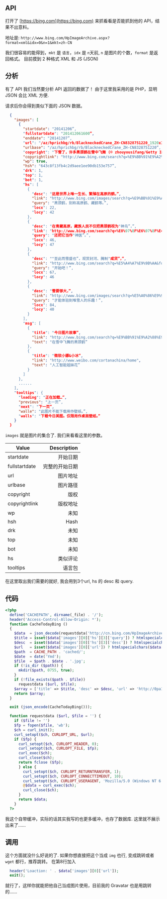## API

打开了 [https://bing.com](https://bing.com) 来抓看看是否能抓到他的 API，结果不出意料。

地址是:  `http://www.bing.com/HpImageArchive.aspx?format=xml&idx=0&n=1&mkt=zh-CN`

我们很容易的能得到，`mkt` 是 `语言`，`idx` 是 `n`天前, `n` 是图片的个数，`format` 是返回格式。
目前摸到 2 种格式 XML 和 JS (JSON)

## 分析

有了 API 我们当然要分析 API 返回的数据了！
由于这里我采用的是 PHP，显明 JSON 会比 XML 方便.

请求后你会得到类似下面的 JSON 数据。

```json
  {
    "images": [
      {
        "startdate": "20141206”,
        "fullstartdate": "201412061600”,
        "enddate": "20141207”,
        "url": "/az/hprichbg/rb/BlackneckedCrane_ZH-CN8328751220_1920x1080.jpg”,
        "urlbase": "/az/hprichbg/rb/BlackneckedCrane_ZH-CN8328751220”,
        "copyright": "下雪了，许多黑颈鹤在雪中飞舞 (© zhouyousifang/Getty Images)”,
        "copyrightlink": "http://www.bing.com/search?q=%E9%BB%91%E9%A2%88%E9%B9%A4&form=hpcapt&mkt=zh-cn",
        "wp": true,
        "hsh": "643c8f13fb4c2d9aee1ee90db153e757”,
        "drk": 1,
        "top": 1,
        "bot": 1,
        "hs": [
          {
            "desc": "这是世界上唯一生长、繁殖在高原的鹤，”,
            "link": "http://www.bing.com/images/search?q=%E9%BB%91%E9%A2%88%E9%B9%A4&form=hphot1&mkt=zh-cn",
            "query": "黑颈鹤，别称高原鹤、藏鹤等。”,
            "locx": 22,
            "locy": 42
          },
          {
            "desc": "在青藏高原，藏族人民不仅把黑颈鹤视为"神鸟”，”,
            "link": "http://www.bing.com/search?q=%E8%97%8F%E6%97%8F%E4%BA%BA%4%B8%8E%E9%BB%91%E9%A2%88%E9%B9%A4&form=hphot2&mkt=zh-cn",
            "query": "还把它当作"神医”。”,
            "locx": 46,
            "locy": 47
          },
          {
            "desc": ""至此而雪盛也”，观赏封河、腌制"咸货”，”,
            "link": "http://www.bing.com/search?q=%E5%A4%A7%E9%9B%AA&form=hphot3&mkt=zh-cn",
            "query": "开始吧！”,
            "locx": 67,
            "locy": 46
          },
          {
            "desc": "雪要够大，”,
            "link": "http://www.bing.com/images/search?q=%E5%A0%86%E9%9B%AA%E4%BA%BA&form=hphot4&mkt=zh-cn",
            "query": "才能体验到堆雪人的乐趣！”,
            "locx": 84,
            "locy": 40
          }
        ],
        "msg": [
          {
            "title": "今日图片故事”,
            "link": "http://www.bing.com/search?q=%E9%BB%91%E9%A2%88%E9%B9%A4&form=pgbar1&mkt=zh-cn",
            "text": "在雪中飞舞的黑颈鹤”
          },
          {
            "title": "微软小娜&小冰”,
            "link": "http://www.weibo.com/cortanachina/home",
            "text": "人工智能姐妹花”
          }
        ]
      },
      ......
    ],
    "tooltips": {
      "loading": "正在加载…”,
      "previous": "上一页”,
      "next": "下一页”,
      "walle": "此图片不能下载用作壁纸。”,
      "walls": "下载今日美图。仅限用作桌面壁纸。”
    }
  }
```

`images` 就是图片的集合了.
我们来看看这里的参数。

| Value | Description |
| ----- | ----------: |
| startdate | 开始日期 |
| fullstartdate | 完整的开始日期 |
| url | 图片地址 |
| urlbase | 图片路径 |
| copyright | 版权 |
| copyrightlink | 版权地址 |
| wp  | 未知 |
| hsh | Hash |
| drk | 未知 |
| top | 未知 |
| bot | 未知 |
| hs  | 类似评论 |
| tooltips | 语言包 |

在这里取出我们需要的就好, 我会用到3个url, hs 的 desc 和 query.

## 代码

```php
<?php
  define('CACHEPATH', dirname(_file) . '/');
  header('Access-Control-Allow-Origin: *');
  function CacheTodayBing ()
  {
    $data  = json_decode(requestdata('http://cn.bing.com/HpImageArchive.aspx?format=js&idx=0&n=1'), true);
    $title = isset($data['images'][0]['hs'][3]['query']) ? htmlspecialchars($data['images'][0]['hs'][3]['query']) : '';
    $desc  = isset($data['images'][0]['hs'][3]['desc']) ? htmlspecialchars($data['images'][0]['hs'][3]['desc']) : '';
    $url   = isset($data['images'][0]['url']) ? htmlspecialchars($data['images'][0]['url']) : '';
    $path  = CACHE_PATH . 'cached/';
    $date  = date('Ymd');
    $file  = $path . $date . '.jpg';
    if (!is_dir ($path)) {
      mkdir($path, 0755, true);
    }
    if (!file_exists($path . $file))
      requestdata ($url, $file);
    $array = ['title' => $title, 'desc' => $desc, 'url' => 'http://0pa1.cn/bing/cached/' . $date . '.jpg'];
    return $array;
  }

  exit (json_encode(CacheTodayBing()));

  function requestdata ($url, $file = '') {
    if ($file != '')
    $fp = fopen($file, 'wb');
    $ch = curl_init();
    curl_setopt($ch, CURLOPT_URL, $url);
    if ($fp) {
      curl_setopt($ch, CURLOPT_HEADER, 0);
      curl_setopt($ch, CURLOPT_FILE, $fp);
      curl_exec($ch);
      curl_close($ch);
      return fclose ($fp);
      } else {
        curl_setopt($ch, CURLOPT_RETURNTRANSFER, 1);
        curl_setopt($ch, CURLOPT_CONNECTTIMEOUT, 10);
        curl_setopt($ch, CURLOPT_USERAGENT, 'Mozilla/5.0 (Windows NT 6.3; WOW64) AppleWebKit/537.36 (KHTML, like Gecko) Chrome/34.0.1847.131 Safari/537.36');
        @$data = curl_exec($ch);
        curl_close($ch);
      }
      return $data;
    }
  ?>
```

我这个自带缓冲，实际的话其实我写的也更多缓冲，也存了数据库.
这里就不展示出来了……

## 调用

这个方面就没什么好说的了.
如果你想直接把这个当成 `img` 也行, 变成跳转或者 `wget` 都行，推荐跳转。
在第8行加入

```php
  header('Loaction: ' . $data['images'][0]['url']);
  exit();
```

就行了，这样你就能把他自己当成图片使用，目前我的 Gravatar 也是用跳转的……
